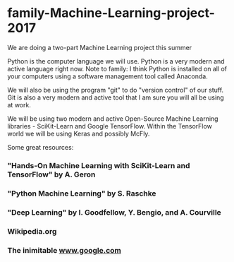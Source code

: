 # family-Machine-Learning-project-2017
We are doing a two-part Machine Learning project this summer

Python is the computer language we will use. Python is a very modern and active language right now.
Note to family: I think Python is installed on all of your computers using a software management tool called Anaconda.

We will also be using the program "git" to do "version control" of our stuff. Git is also a
very modern and active tool that I am sure you will all be using at work. 

We will be using two modern and active Open-Source Machine Learning libraries - SciKit-Learn
and Google TensorFlow. Within the TensorFlow world we will be using Keras and possibly McFly.

Some great resources:

### "Hands-On Machine Learning with SciKit-Learn and TensorFlow" by A. Geron

### "Python Machine Learning" by S. Raschke

### "Deep Learning" by I. Goodfellow, Y. Bengio, and A. Courville

### Wikipedia.org

### The inimitable www.google.com
